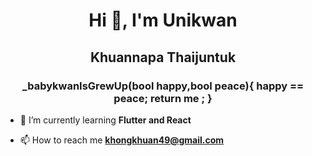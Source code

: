 <h1 align="center">Hi 👋, I'm Unikwan </h1>
<h2 align="center">Khuannapa Thaijuntuk </h2>
<h3 align="center">_babykwanIsGrewUp(bool happy,bool peace){
    happy == peace;
    return me ;
  }</h3>

- 🌱 I’m currently learning **Flutter and React**

- 📫 How to reach me **khongkhuan49@gmail.com**

